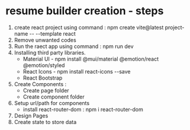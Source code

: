 # resume builder creation - steps

1. create react project using command : npm create vite@latest project-name -- --template react
2. Remove unwanted codes
3. Run the raect app using command : npm run dev
4. Installing third party libraries.
     - Material UI - npm install @mui/material @emotion/react @emotion/styled
     - React Icons - npm install react-icons --save
     - React Bootstrap
5. Create Components :
     - Create page folder 
     - Create component folder
6. Setup url/path for components
     - install react-router-dom : npm i react-router-dom 
7. Design Pages
8. Create state to store data      